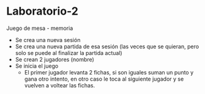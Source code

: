 # Laboratorio-2
Juego de mesa - memoria
- Se crea una nueva sesión
- Se crea una nueva partida de esa sesión (las veces que se quieran, pero solo se puede al finalizar la partida actual)
- Se crean 2 jugadores (nombre)
- Se inicia el juego
    - El primer jugador levanta 2 fichas, si son iguales suman un punto y gana otro intento, en otro caso le toca al siguiente jugador y se vuelven a voltear las fichas.
